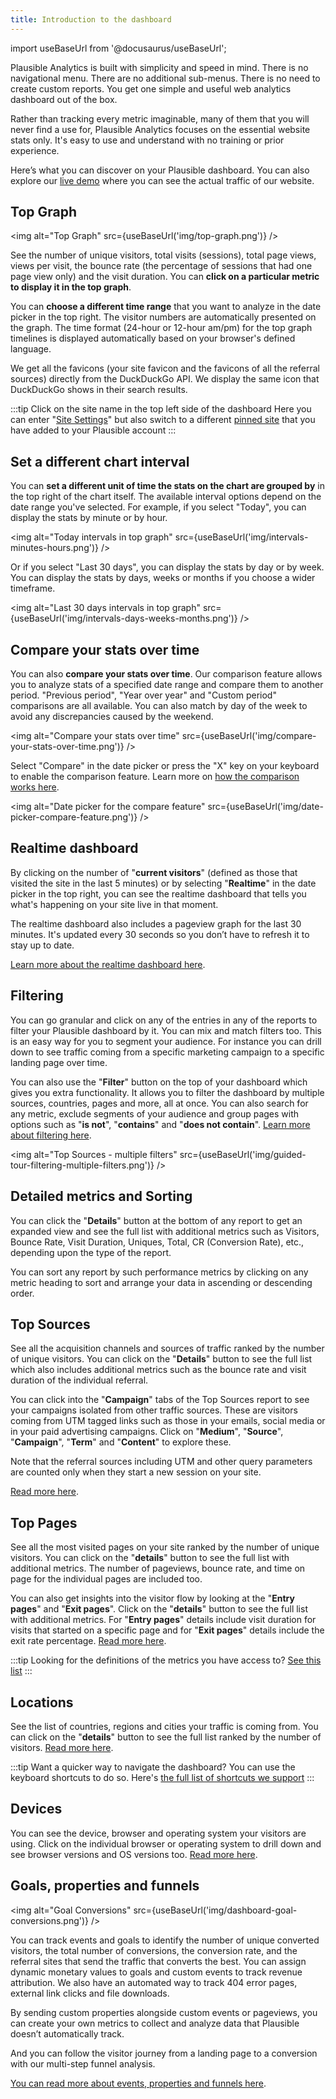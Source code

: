 ```yaml
---
title: Introduction to the dashboard
--- 
```


import useBaseUrl from '@docusaurus/useBaseUrl';

Plausible Analytics is built with simplicity and speed in mind. There is no navigational menu. There are no additional sub-menus. There is no need to create custom reports. You get one simple and useful web analytics dashboard out of the box.

Rather than tracking every metric imaginable, many of them that you will never find a use for, Plausible Analytics focuses on the essential website stats only. It's easy to use and understand with no training or prior experience.

Here’s what you can discover on your Plausible dashboard. You can also explore our [live demo](https://plausible.io/plausible.io) where you can see the actual traffic of our website.

## Top Graph

<img alt="Top Graph" src={useBaseUrl('img/top-graph.png')} />

See the number of unique visitors, total visits (sessions), total page views, views per visit, the bounce rate (the percentage of sessions that had one page view only) and the visit duration. You can **click on a particular metric to display it in the top graph**.

You can **choose a different time range** that you want to analyze in the date picker in the top right. The visitor numbers are automatically presented on the graph. The time format (24-hour or 12-hour am/pm) for the top graph timelines is displayed automatically based on your browser's defined language.

We get all the favicons (your site favicon and the favicons of all the referral sources) directly from the DuckDuckGo API. We display the same icon that DuckDuckGo shows in their search results.

:::tip Click on the site name in the top left side of the dashboard
Here you can enter "[Site Settings](website-settings.md)" but also switch to a different [pinned site](landing-page.md#access-your-pinned-sites-from-the-site-switcher-list) that you have added to your Plausible account
:::

## Set a different chart interval

You can **set a different unit of time the stats on the chart are grouped by** in the top right of the chart itself. The available interval options depend on the date range you've selected. For example, if you select "Today", you can display the stats by minute or by hour. 

<img alt="Today intervals in top graph" src={useBaseUrl('img/intervals-minutes-hours.png')} />

Or if you select "Last 30 days", you can display the stats by day or by week. You can display the stats by days, weeks or months if you choose a wider timeframe. 

<img alt="Last 30 days intervals in top graph" src={useBaseUrl('img/intervals-days-weeks-months.png')} />

## Compare your stats over time

You can also **compare your stats over time**. Our comparison feature allows you to analyze stats of a specified date range and compare them to another period. "Previous period", "Year over year" and "Custom period" comparisons are all available. You can also match by day of the week to avoid any discrepancies caused by the weekend. 

<img alt="Compare your stats over time" src={useBaseUrl('img/compare-your-stats-over-time.png')} />

Select "Compare" in the date picker or press the "X" key on your keyboard to enable the comparison feature. Learn more on [how the comparison works here](compare-stats.md).

<img alt="Date picker for the compare feature" src={useBaseUrl('img/date-picker-compare-feature.png')} />

## Realtime dashboard

By clicking on the number of "**current visitors**" (defined as those that visited the site in the last 5 minutes) or by selecting "**Realtime**" in the date picker in the top right, you can see the realtime dashboard that tells you what's happening on your site live in that moment. 

The realtime dashboard also includes a pageview graph for the last 30 minutes. It's updated every 30 seconds so you don’t have to refresh it to stay up to date.

[Learn more about the realtime dashboard here](realtime-dashboard.md).

## Filtering

You can go granular and click on any of the entries in any of the reports to filter your Plausible dashboard by it. You can mix and match filters too. This is an easy way for you to segment your audience. For instance you can drill down to see traffic coming from a specific marketing campaign to a specific landing page over time.

You can also use the "**Filter**" button on the top of your dashboard which gives you extra functionality. It allows you to filter the dashboard by multiple sources, countries, pages and more, all at once. You can also search for any metric, exclude segments of your audience and group pages with options such as "**is not**", "**contains**" and "**does not contain**". [Learn more about filtering here](filters-segments.md).

<img alt="Top Sources - multiple filters" src={useBaseUrl('img/guided-tour-filtering-multiple-filters.png')} />

## Detailed metrics and Sorting

You can click the "**Details**" button at the bottom of any report to get an expanded view and see the full list with additional metrics such as Visitors, Bounce Rate, Visit Duration, Uniques, Total, CR (Conversion Rate), etc., depending upon the type of the report.

You can sort any report by such performance metrics by clicking on any metric heading to sort and arrange your data in ascending or descending order.

## Top Sources

See all the acquisition channels and sources of traffic ranked by the number of unique visitors. You can click on the "**Details**" button to see the full list which also includes additional metrics such as the bounce rate and visit duration of the individual referral.
 
You can click into the "**Campaign**" tabs of the Top Sources report to see your campaigns isolated from other traffic sources. These are visitors coming from UTM tagged links such as those in your emails, social media or in your paid advertising campaigns. Click on "**Medium**", "**Source**", "**Campaign**", "**Term**" and "**Content**" to explore these. 

Note that the referral sources including UTM and other query parameters are counted only when they start a new session on your site.

[Read more here](top-referrers.md).

## Top Pages

See all the most visited pages on your site ranked by the number of unique visitors. You can click on the "**details**" button to see the full list with additional metrics. The number of pageviews, bounce rate, and time on page for the individual pages are included too.

You can also get insights into the visitor flow by looking at the "**Entry pages**" and "**Exit pages**". Click on the "**details**" button to see the full list with additional metrics. For "**Entry pages**" details include visit duration for visits that started on a specific page and for "**Exit pages**" details include the exit rate percentage. [Read more here](top-pages.md).

:::tip Looking for the definitions of the metrics you have access to?
[See this list](metrics-definitions.md)
:::

## Locations

See the list of countries, regions and cities your traffic is coming from. You can click on the "**details**" button to see the full list ranked by the number of visitors. [Read more here](countries.md).

:::tip Want a quicker way to navigate the dashboard?
You can use the keyboard shortcuts to do so. Here's [the full list of shortcuts we support](keyboard-shortcuts.md)
:::

## Devices

You can see the device, browser and operating system your visitors are using. Click on the individual browser or operating system to drill down and see browser versions and OS versions too. [Read more here](devices.md).

## Goals, properties and funnels

<img alt="Goal Conversions" src={useBaseUrl('img/dashboard-goal-conversions.png')} />

You can track events and goals to identify the number of unique converted visitors, the total number of conversions, the conversion rate, and the referral sites that send the traffic that converts the best. You can assign dynamic monetary values to goals and custom events to track revenue attribution. We also have an automated way to track 404 error pages, external link clicks and file downloads.

By sending custom properties alongside custom events or pageviews, you can create your own metrics to collect and analyze data that Plausible doesn’t automatically track.

And you can follow the visitor journey from a landing page to a conversion with our multi-step funnel analysis. 

[You can read more about events, properties and funnels here](goal-conversions.md).
